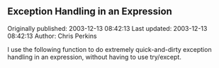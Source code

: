 ## Exception Handling in an Expression 
Originally published: 2003-12-13 08:42:13 
Last updated: 2003-12-13 08:42:13 
Author: Chris Perkins 
 
I use the following function to do extremely quick-and-dirty exception handling in an expression, without having to use try/except.
